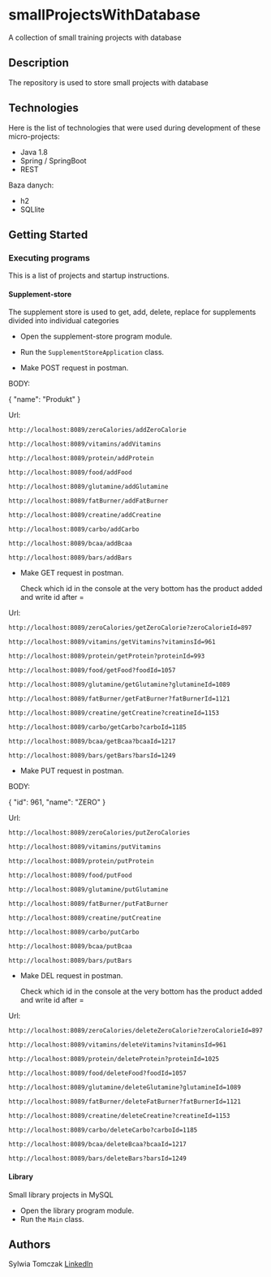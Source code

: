 # smallProjectsWithDatabase
A collection of small training projects with database


## Description
The repository is used to store small projects with database

## Technologies 
Here is the list of technologies that were used during development of these micro-projects:

* Java 1.8
* Spring / SpringBoot
* REST
 
 Baza danych: 
* h2
* SQLlite


## Getting Started
 
 
### Executing programs
This is a list of projects and startup instructions.

#### Supplement-store
The supplement store is used to get, add, delete, replace for supplements divided into individual categories

* Open the supplement-store program module.
* Run the `SupplementStoreApplication` class.

* Make POST request in postman.

BODY:

{
    "name": "Produkt"
}

Url:
    
    http://localhost:8089/zeroCalories/addZeroCalorie
    
    http://localhost:8089/vitamins/addVitamins
    
    http://localhost:8089/protein/addProtein
    
    http://localhost:8089/food/addFood
    
    http://localhost:8089/glutamine/addGlutamine
    
    http://localhost:8089/fatBurner/addFatBurner
    
    http://localhost:8089/creatine/addCreatine
    
    http://localhost:8089/carbo/addCarbo
    
    http://localhost:8089/bcaa/addBcaa
    
    http://localhost:8089/bars/addBars

* Make GET request in postman. 

  Check which id in the console at the very bottom has the product added and write id after =
  
 
 Url: 
 
    http://localhost:8089/zeroCalories/getZeroCalorie?zeroCalorieId=897
    
    http://localhost:8089/vitamins/getVitamins?vitaminsId=961
       
    http://localhost:8089/protein/getProtein?proteinId=993
       
    http://localhost:8089/food/getFood?foodId=1057
       
    http://localhost:8089/glutamine/getGlutamine?glutamineId=1089
       
    http://localhost:8089/fatBurner/getFatBurner?fatBurnerId=1121
       
    http://localhost:8089/creatine/getCreatine?creatineId=1153
       
    http://localhost:8089/carbo/getCarbo?carboId=1185
       
    http://localhost:8089/bcaa/getBcaa?bcaaId=1217
       
    http://localhost:8089/bars/getBars?barsId=1249

* Make PUT request in postman.


BODY:

{
	"id": 961,
    "name": "ZERO"
}

Url:
 
    http://localhost:8089/zeroCalories/putZeroCalories
    
    http://localhost:8089/vitamins/putVitamins
    
    http://localhost:8089/protein/putProtein
    
    http://localhost:8089/food/putFood
    
    http://localhost:8089/glutamine/putGlutamine
    
    http://localhost:8089/fatBurner/putFatBurner
    
    http://localhost:8089/creatine/putCreatine
    
    http://localhost:8089/carbo/putCarbo
    
    http://localhost:8089/bcaa/putBcaa
    
    http://localhost:8089/bars/putBars
    
* Make DEL request in postman.

    Check which id in the console at the very bottom has the product added and write id after =
    
Url:

    http://localhost:8089/zeroCalories/deleteZeroCalorie?zeroCalorieId=897
    
    http://localhost:8089/vitamins/deleteVitamins?vitaminsId=961
    
    http://localhost:8089/protein/deleteProtein?proteinId=1025
    
    http://localhost:8089/food/deleteFood?foodId=1057
    
    http://localhost:8089/glutamine/deleteGlutamine?glutamineId=1089
    
    http://localhost:8089/fatBurner/deleteFatBurner?fatBurnerId=1121
    
    http://localhost:8089/creatine/deleteCreatine?creatineId=1153
    
    http://localhost:8089/carbo/deleteCarbo?carboId=1185
    
    http://localhost:8089/bcaa/deleteBcaa?bcaaId=1217
    
    http://localhost:8089/bars/deleteBars?barsId=1249
    
#### Library
Small library projects in MySQL

* Open the library program module.
* Run the `Main` class.

## Authors
 
Sylwia Tomczak
[LinkedIn](https://www.linkedin.com/in/syltom/) 